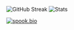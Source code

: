<p align="center">
  
![GitHub Streak](https://streak-stats.demolab.com/?user=spookbio-bot&theme=hacker)
![Stats](https://github-readme-stats.vercel.app/api/top-langs/?username=spookbio-bot&layout=compact&theme=tokyonight)
</p>

[![spook.bio](https://spook.bio/MainLogo.png)](https://prp.bio/)
